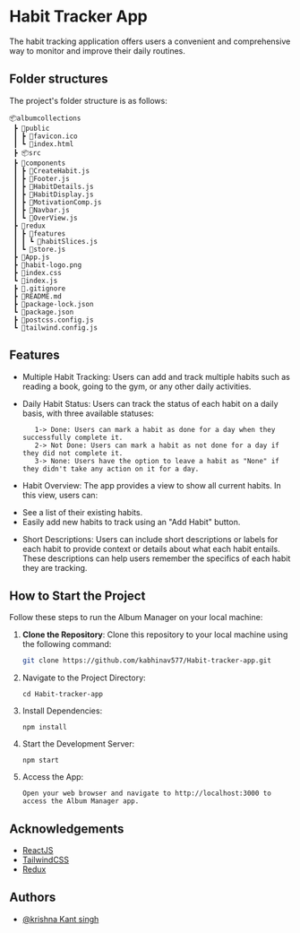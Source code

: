 # Habit Tracker App

The habit tracking application offers users a convenient and comprehensive way to monitor and improve their daily routines.

## Folder structures

The project's folder structure is as follows:

```
📦albumcollections
 ┣ 📂public
 ┃ ┣ 📜favicon.ico
 ┃ ┗ 📜index.html
 ┣ 📦src
 ┣ 📂components
 ┃ ┣ 📜CreateHabit.js
 ┃ ┣ 📜Footer.js
 ┃ ┣ 📜HabitDetails.js
 ┃ ┣ 📜HabitDisplay.js
 ┃ ┣ 📜MotivationComp.js
 ┃ ┣ 📜Navbar.js
 ┃ ┗ 📜OverView.js
 ┣ 📂redux
 ┃ ┣ 📂features
 ┃ ┃ ┗ 📜habitSlices.js
 ┃ ┗ 📜store.js
 ┣ 📜App.js
 ┣ 📜habit-logo.png
 ┣ 📜index.css
 ┗ 📜index.js
 ┣ 📜.gitignore
 ┣ 📜README.md
 ┣ 📜package-lock.json
 ┗ 📜package.json
 ┣ 📜postcss.config.js
 ┗ 📜tailwind.config.js

```

## Features

- Multiple Habit Tracking: Users can add and track multiple habits such as reading a book, going to the gym, or any other daily activities.

- Daily Habit Status: Users can track the status of each habit on a daily basis, with three available statuses:

         1-> Done: Users can mark a habit as done for a day when they successfully complete it.
         2-> Not Done: Users can mark a habit as not done for a day if they did not complete it.
         3-> None: Users have the option to leave a habit as "None" if they didn't take any action on it for a day.

- Habit Overview: The app provides a view to show all current habits. In this view, users can:

* See a list of their existing habits.
* Easily add new habits to track using an "Add Habit" button.

- Short Descriptions: Users can include short descriptions or labels for each habit to provide context or details about what each habit entails. These descriptions can help users remember the specifics of each habit they are tracking.

## How to Start the Project

Follow these steps to run the Album Manager on your local machine:

1. **Clone the Repository**:
   Clone this repository to your local machine using the following command:

   ```bash
   git clone https://github.com/kabhinav577/Habit-tracker-app.git
   ```

2. Navigate to the Project Directory:

   ```
   cd Habit-tracker-app

   ```

3. Install Dependencies:

   ```
   npm install

   ```

4. Start the Development Server:
   ```
   npm start
   ```
5. Access the App:
   ```
   Open your web browser and navigate to http://localhost:3000 to access the Album Manager app.
   ```

## Acknowledgements

- [ReactJS](https://react.dev)
- [TailwindCSS](https://tailwindcss.com/)
- [Redux](https://redux.js.org/)

## Authors

- [@krishna Kant singh](https://www.github.com/kabhinav577)
